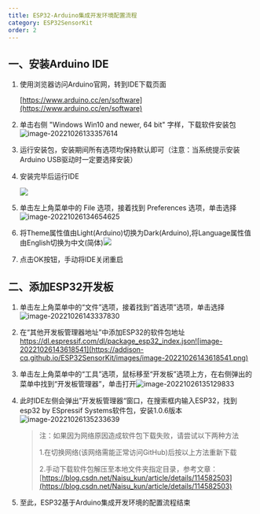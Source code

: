 ```yaml
---
title: ESP32-Arduino集成开发环境配置流程
category: ESP32SensorKit
order: 2
---
```


## 一、安装Arduino IDE

1. 使用浏览器访问Arduino官网，转到IDE下载页面

   [https://www.arduino.cc/en/software](https://www.arduino.cc/en/software)

2. 单击右侧 "Windows Win10 and newer, 64 bit" 字样，下载软件安装包![image-20221026133357614](https://addison-cq.github.io/ESP32SensorKit/images/image-20221026133357614.png)

3. 运行安装包，安装期间所有选项均保持默认即可（注意：当系统提示安装Arduino USB驱动时一定要选择安装）

4. 安装完毕后运行IDE

   ![](https://addison-cq.github.io/ESP32SensorKit/images/image-20221026134401687.png)

5. 单击左上角菜单中的 File 选项，接着找到 Preferences 选项，单击选择![image-20221026134654625](https://addison-cq.github.io/ESP32SensorKit/images/image-20221026134654625.png)

6. 将Theme属性值由Light(Arduino)切换为Dark(Arduino),将Language属性值由English切换为中文(简体)![](https://addison-cq.github.io/ESP32SensorKit/images/image-20221026142848187.png)

7. 点击OK按钮，手动将IDE关闭重启

## 二、添加ESP32开发板

1. 单击左上角菜单中的“文件”选项，接着找到“首选项”选项，单击选择![image-20221026143337830](https://addison-cq.github.io/ESP32SensorKit/images/image-20221026143337830.png)

2. 在“其他开发板管理器地址”中添加ESP32的软件包地址   https://dl.espressif.com/dl/package_esp32_index.json![image-20221026143618541](https://addison-cq.github.io/ESP32SensorKit/images/image-20221026143618541.png)

3. 单击左上角菜单中的“工具”选项，鼠标移至“开发板”选项上方，在右侧弹出的菜单中找到“开发板管理器”，单击打开![image-20221026135129833](https://addison-cq.github.io/ESP32SensorKit/images/image-20221026135129833.png)

4. 此时IDE左侧会弹出”开发板管理器“窗口，在搜索框内输入ESP32，找到esp32 by ESpressif Systems软件包，安装1.0.6版本![image-20221026135233639](https://addison-cq.github.io/ESP32SensorKit/images/image-20221026135233639.png)           

   > 注：如果因为网络原因造成软件包下载失败，请尝试以下两种方法
   >
   > 1.在切换网络(该网络需能正常访问GitHub)后按以上方法重新下载
   >
   > 2.手动下载软件包解压至本地文件夹指定目录，参考文章：[https://blog.csdn.net/Naisu_kun/article/details/114582503](https://blog.csdn.net/Naisu_kun/article/details/114582503)

5. 至此，ESP32基于Arduino集成开发环境的配置流程结束
